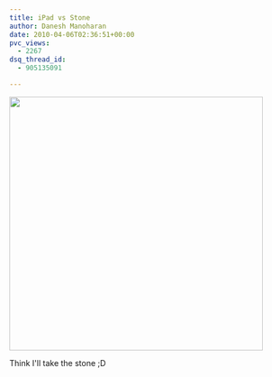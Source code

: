 ```yaml
---
title: iPad vs Stone
author: Danesh Manoharan
date: 2010-04-06T02:36:51+00:00
pvc_views:
  - 2267
dsq_thread_id:
  - 905135091

---
```

<img class="size-full wp-image-2041 alignnone" title="e4AsE" src="/wp-content/uploads/2010/04/e4AsE.jpg" alt="" width="450" srcset="/wp-content/uploads/2010/04/e4AsE.jpg 630w, /wp-content/uploads/2010/04/e4AsE-450x354.jpg 450w" sizes="(max-width: 630px) 100vw, 630px" />

Think I'll take the stone ;D